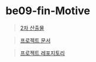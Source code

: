 # be09-fin-Motive

> [2차 산출물](https://github.com/STANL-2/Final/wiki/%EC%88%98%ED%96%89-%EA%B3%84%ED%9A%8D%EC%84%9C)

> [프로젝트 문서](https://github.com/STANL-2/Final/wiki/STANL2%E2%80%90Final)

> [프로젝트 레포지토리](https://github.com/STANL-2/Final)
